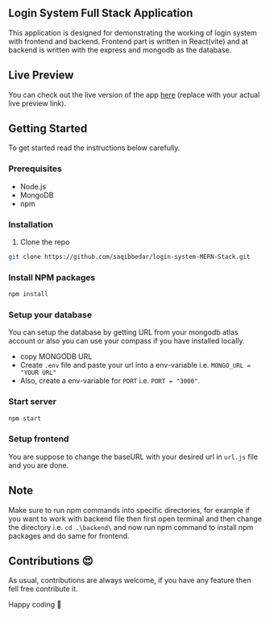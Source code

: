 ## Login System Full Stack Application

This application is designed for demonstrating the working of login system with frontend and backend. Frontend part is written in React(vite) and at backend is written with the express and mongodb as the database.

## Live Preview

You can check out the live version of the app [here](https://login-system-frontend-two.vercel.app/) (replace with your actual live preview link).

## Getting Started

To get started read the instructions below carefully.

### Prerequisites

- Node.js
- MongoDB
- npm

### Installation

1. Clone the repo
```bash
git clone https://github.com/saqibbedar/login-system-MERN-Stack.git
```

### Install NPM packages

```bash 
npm install
```

### Setup your database

You can setup the database by getting URL from your mongodb atlas account or also you can use your compass if you have installed locally.
- copy MONGODB URL
- Create `.env` file and paste your url into a env-variable i.e. `MONGO_URL = "YOUR URL"`
- Also, create a env-variable for `PORT` i.e. `PORT = "3000"`.

### Start server

```bash
npm start
```

### Setup frontend
You are suppose to change the baseURL with your desired url in `url.js` file and you are done.

## Note
Make sure to run npm commands into specific directories, for example if you want to work with backend file then first open terminal and then change the directory i.e. `cd .\backend\` and now run npm command to install npm packages and do same for frontend.

## Contributions 😍
As usual, contributions are always welcome, if you have any feature then fell free contribute it.

Happy coding 🚀
